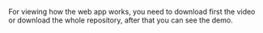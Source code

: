 For viewing how the web app works, you need to download first the video or download the whole repository, after that you can see the demo.
